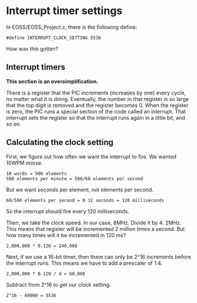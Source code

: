 Interrupt timer settings
========================

In EOSS/EOSS_Project.c, there is the following define:

    #define INTERRUPT_CLOCK_SETTING 5536

How was this gotten?

Interrupt timers
----------------

**This section is an oversimplification.**

There is a register that the PIC increments (increases by one) every cycle, no matter what it is doing. Eventually, the number in that register is so large that the top digit is removed and the register becomes 0. When the register is zero, the PIC runs a special section of the code called an interrupt. That interrupt sets the register so that the interrupt runs again in a little bit, and so on.

Calculating the clock setting
-----------------------------

First, we figure out how often we want the interrupt to fire. We wanted 10WPM morse. 

    10 words = 500 elements
    500 elements per minute = 500/60 elements per second

But we want seconds per element, not elements per second.

    60/500 elements per second = 0.12 seconds = 120 milliseconds

So the interrupt should fire every 120 milliseconds.

Then, we take the clock speed. In our case, 8MHz. Divide it by 4. 2MHz. This means that register will be incremented 2 million times a second. But how many times will it be incremented in 120 ms?

    2,000,000 * 0.120 = 240,000

Next, if we use a 16-bit timer, then there can only be 2^16 increments before the interrupt runs. This means we have to add a prescaler of 1:4.

    2,000,000 * 0.120 / 4 = 60,000

Subtract from 2^16 to get our clock setting.

    2^16 - 60000 = 5536

